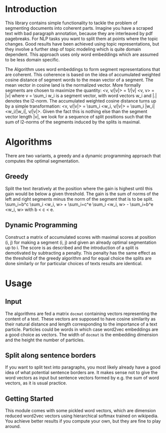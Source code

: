 # Introduction
This library contains simple functionality to tackle the problem of segmenting
documents into coherent parts. Imagine you have a scraped text with bad
paragraph annotation, because they are interleaved by pdf pagebreaks. For NLP
tasks you want to split them at points where the topic changes. Good results
have been achieved using topic representations, but they  involve a further step
of topic modeling which is quite domain dependent. This approach uses only word
embeddings which are assumed to be less domain specific.

The Algorithm uses word embeddings to form segment representations that are
coherent. This coherence is based on the idea of accumulated weighted cosine
distance of segment words to the mean vector of a segment. The mean vector in
cosine land is the normalized vector. More formally segments are chosen to
maximize the quantity:
<v, v/|v|> = 1/|v| <v, v> = |v|
where v = \sum_i w_i is a segment vector, with word vectors w_i and |.| denotes
the l2-norm.
The accumulated weighted cosine distance turns up by a simple transformation:
<v, v/|v|> = \sum_i <w_i, v/|v|> = \sum_i |w_i| <w_i/|w_i|, v/|v|>.
Given the fact this is nothing else than the segment vector length |v|,
we look for a sequence of split positions such that the sum of l2-norms of the
segments induced by the splits is maximal.

# Algorithms
There are two variants, a greedy and a dynamic programming approach that
computes the optimal segmentation.

## Greedy
Split the text iteratively at the position where the gain is highest until this
gain would be below a given threshold.
The gain is the sum of norms of the left and right segments minus the norm of
the segment that is to be split.
\sum_i=b^c \sum_i <w_i, w> + \sum_i=c^e \sum_i <w_i, w> - \sum_i=b^e <w_i, w>
with b < c < e.

## Dynamic Programming
Construct a matrix of accumulated scores with maximal scores at position (i, j)
for making a segment (i, j) and given an already optimal segmentation up to i.
The score is as described and the introduction of a split is demotivated by
subtracting a penalty. This penalty has the same effect as the threshold of the
greedy algorithm and for equal choice the splits are done similarly or for
particular choices of texts results are identical.

# Usage

## Input
The algorithms are fed a matrix `docmat` containing vectors representing the
content of a text. These vectors are supposed to have cosine similarity as their
natural distance and length corresponding to the importance of a text particle.
Particles could be words in which case word2vec embeddings are a good choice as
vectors. The width of `docmat` is the embedding dimension and the height the
number of particles.

## Split along sentence borders
If you want to split text into paragraphs, you most likely already have a good
idea of what potential sentence borders are. It makes sense not to give the word
vectors as input but sentence vectors formed by e.g. the sum of word vectors, as
it is usual practice.

## Getting Started
This module comes with some pickled word vectors, which are dimension reduced
word2vec vectors using hierarchical softmax trained on wikipedia. You achieve
better results if you compute your own, but they are fine to play around.
